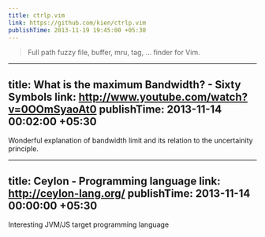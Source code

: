 ```yaml
---
title: ctrlp.vim
link: https://github.com/kien/ctrlp.vim
publishTime: 2013-11-19 19:45:00 +05:30
---
```

> Full path fuzzy file, buffer, mru, tag, ... finder for Vim.

---
title: What is the maximum Bandwidth? - Sixty Symbols
link: http://www.youtube.com/watch?v=0OOmSyaoAt0
publishTime: 2013-11-14 00:02:00 +05:30
---
Wonderful explanation of bandwidth limit and its relation
to the uncertainity principle.

---
title: Ceylon - Programming language
link: http://ceylon-lang.org/
publishTime: 2013-11-14 00:00:00 +05:30
---
Interesting JVM/JS target programming language
